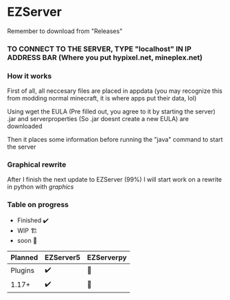 # EZServer
Remember to download from "Releases"

### TO CONNECT TO THE SERVER, TYPE "localhost" IN IP ADDRESS BAR (Where you put hypixel.net, mineplex.net)


### How it works

First of all, all neccesary files are placed in appdata (you may recognize this from modding normal minecraft, it is where apps put their data, lol)

Using wget the EULA (Pre filled out, you agree to it by starting the server) .jar and serverproperties (So .jar doesnt create a new EULA) are downloaded

Then it places some information before running the "java" command to start the server

### Graphical rewrite

After I finish the next update to EZServer (99%) I will start work on a rewrite in python with *graphics*

### Table on progress

- Finished ✔️
- WIP 🏗️
- soon 🚧

| Planned | EZServer5 | EZServerpy |
| ----------- | ----------- | ----------- |
| Plugins | ✔️ | 🚧 |
| 1.17+ | ✔️ | 🚧 |
